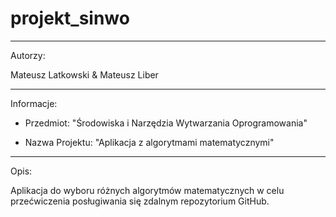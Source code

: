 # projekt_sinwo
_____________________________________________________________________________________
Autorzy:

Mateusz Latkowski & Mateusz Liber
_____________________________________________________________________________________
Informacje:

- Przedmiot:
"Środowiska i Narzędzia Wytwarzania Oprogramowania"

- Nazwa Projektu:
"Aplikacja z algorytmami matematycznymi"

_____________________________________________________________________________________
Opis:

Aplikacja do wyboru różnych algorytmów matematycznych w celu przećwiczenia posługiwania
się zdalnym repozytorium GitHub.
